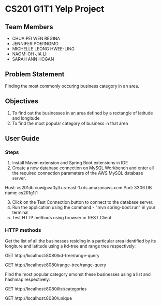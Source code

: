 # CS201 G1T1 Yelp Project

## Team Members

- CHUA PEI WEN REGINA
- JENNIFER POERNOMO
- MICHELLE LEONG HWEE-LING
- NAOMI OH JIA LI
- SARAH ANN HOGAN


## Problem Statement 

Finding the most commonly occuring business category in an area.

## Objectives 

1. To find out the businesses in an area defined by a rectangle of latitude and longitude
2. To find the most popular category of business in that area

## User Guide 
### Steps

1. Install Maven extension and Spring Boot extensions in IDE
2. Create a new database connection on MySQL Workbench and enter all the required connection parameters of the AWS MySQL database server. 

Host: cs201db.cowijpva0ytl.us-east-1.rds.amazonaws.com
Port: 3306
DB name: cs201g1t1

3. Click on the Test Connection button to connect to the database server.
4. Run the application using the command - "mvn spring-boot:run" in your terminal
5. Test HTTP methods using browser or REST Client 

### HTTP methods 
Get the list of all the businesses residing in a particular area identified by its longiture and latitude using a kd-tree and range tree respectively:

GET http://localhost:8080/kd-tree/range-query

GET http://localhost:8080/range-tree/range-query


Find the most popular category amonst these businesses using a list and hashmap respectively:

GET http://localhost:8080/list/categories

GET http://localhost:8080/unique

